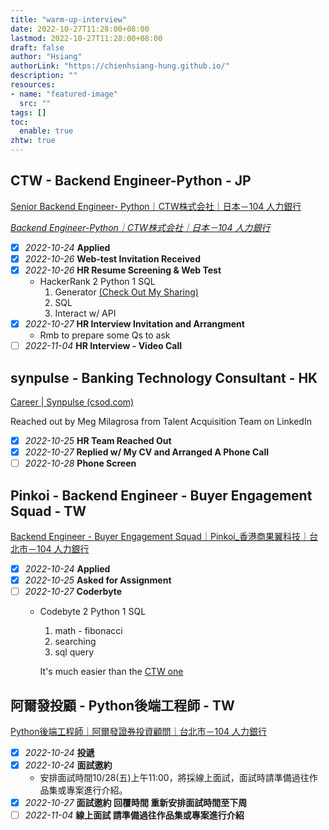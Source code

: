 ```yaml
---
title: "warm-up-interview"
date: 2022-10-27T11:28:00+08:00
lastmod: 2022-10-27T11:28:00+08:00
draft: false
author: "Hsiang"
authorLink: "https://chienhsiang-hung.github.io/"
description: ""
resources:
- name: "featured-image"
  src: ""
tags: []
toc:
  enable: true
zhtw: true
---
```

## CTW - Backend Engineer-Python - JP
[Senior Backend Engineer- Python｜CTW株式会社｜日本－104 人力銀行](https://www.104.com.tw/job/7ri1p?jobsource=pda_i)

*[Backend Engineer-Python｜CTW株式会社｜日本－104 人力銀行](https://www.104.com.tw/job/7rhys?jobsource=pda_i)*

- [x] *2022-10-24* **Applied**
- [x] *2022-10-26* **Web-test Invitation Received**
- [x] *2022-10-26* **HR Resume Screening & Web Test**
  - HackerRank 2 Python 1 SQL
    1. Generator [(Check Out My Sharing)](https://chienhsiang-hung.github.io/blog/posts/2022/python-generator-performance-yield-one-line-generator/)
    2. SQL
    3. Interact w/ API
- [x] *2022-10-27* **HR Interview Invitation and Arrangment**
  - Rmb to prepare some Qs to ask
- [ ] *2022-11-04* **HR Interview - Video Call**

## synpulse - Banking Technology Consultant - HK
[Career | Synpulse (csod.com)](https://synpulse.csod.com/ux/ats/careersite/1/home/requisition/319?c=synpulse)

Reached out by Meg Milagrosa from Talent Acquisition Team on LinkedIn

- [x] *2022-10-25* **HR Team Reached Out**
- [x] *2022-10-27* **Replied w/ My CV and Arranged A Phone Call**
- [ ] *2022-10-28* **Phone Screen**

## Pinkoi - Backend Engineer - Buyer Engagement Squad - TW
[Backend Engineer - Buyer Engagement Squad｜Pinkoi_香港商果翼科技｜台北市－104 人力銀行](https://www.104.com.tw/job/7nzwo?jobsource=pda_i)

- [x] *2022-10-24* **Applied**
- [x] *2022-10-25* **Asked for Assignment**
- [ ] *2022-10-27* **Coderbyte**
  - Codebyte 2 Python 1 SQL
    1. math - fibonacci
    2. searching
    3. sql query

    It's much easier than the [CTW one](#ctw---backend-engineer-python---jp)

## 阿爾發投顧 - Python後端工程師 - TW
[Python後端工程師｜阿爾發證券投資顧問｜台北市－104 人力銀行](https://www.104.com.tw/job/6vazb?jobsource=pda_i)

- [X] *2022-10-24* **投遞**
- [X] *2022-10-24* **面試邀約**
  - 安排面試時間10/28(五)上午11:00，將採線上面試，面試時請準備過往作品集或專案進行介紹。
- [x] *2022-10-27* **面試邀約 回覆時間 重新安排面試時間至下周**
- [ ] *2022-11-04* **線上面試 請準備過往作品集或專案進行介紹**